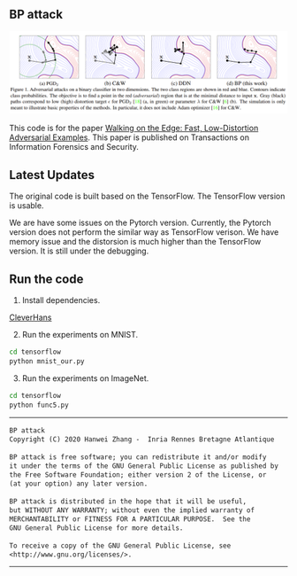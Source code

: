 ## BP attack 

![bp](readme/bp.png)

This code is for the paper [Walking on the Edge: Fast, Low-Distortion Adversarial Examples](https://arxiv.org/abs/1912.02153). This paper is published on Transactions on Information Forensics and Security.

## Latest Updates

The original code is built based on the TensorFlow. The TensorFlow version is usable. 

We are have some issues on the Pytorch version. Currently, the Pytorch version does not perform the similar way as TensorFlow verison. We have memory issue and the distorsion is much higher than the TensorFlow version. It is still under the debugging.

## Run the code
1. Install dependencies.

[CleverHans](https://github.com/tensorflow/cleverhans)

2. Run the experiments on MNIST.

```bash
cd tensorflow
python mnist_our.py
```

3. Run the experiments on ImageNet.

```bash
cd tensorflow
python func5.py
```

-----------------------------------
    BP attack
    Copyright (C) 2020 Hanwei Zhang -  Inria Rennes Bretagne Atlantique

    BP attack is free software; you can redistribute it and/or modify
    it under the terms of the GNU General Public License as published by
    the Free Software Foundation; either version 2 of the License, or
    (at your option) any later version.

    BP attack is distributed in the hope that it will be useful,
    but WITHOUT ANY WARRANTY; without even the implied warranty of
    MERCHANTABILITY or FITNESS FOR A PARTICULAR PURPOSE.  See the
    GNU General Public License for more details.

    To receive a copy of the GNU General Public License, see <http://www.gnu.org/licenses/>.
-------------------------------------
